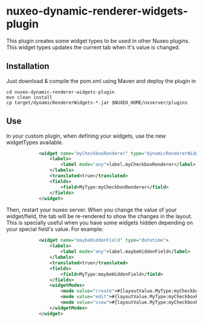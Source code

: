 # nuxeo-dynamic-renderer-widgets-plugin
This plugin creates some widget types to be used in other Nuxeo plugins. This widget types updates the current tab when it's value is changed.

## Installation

Just download & compile the pom.xml using Maven and deploy the plugin in 
```{r, engine='bash', count_lines}
cd nuxeo-dynamic-renderer-widgets-plugin
mvn clean install
cp target/dynamicRendererWidgets-*.jar $NUXEO_HOME/nxserver/plugins
```

## Use
In your custom plugin, when defining your widgets, use the new widgetTypes available.

```xml
			<widget name="myCheckboxRenderer" type="dynamicRendererWidget_checkbox">
				<labels>
					<label mode="any">label.myCheckboxRenderer</label>
				</labels>
				<translated>true</translated>
				<fields>
					<field>MyType:myCheckboxRenderer</field>
				</fields>
			</widget>
```

Then, restart your nuxeo server. When you change the value of your widget/field, the tab will be re-rendered to show the changes in the layout. This is specially useful when you have some widgets hidden depending on your special field's value. 
For example:
```xml
			<widget name="maybeHiddenField" type="datetime">
				<labels>
					<label mode="any">label.maybeHiddenField</label>
				</labels>
				<translated>true</translated>
				<fields>
					<field>MyType:maybeHiddenField</field>
				</fields>
				<widgetModes>
          			<mode value="create">#{layoutValue.MyType:myCheckboxRenderer?'hidden':'edit'}</mode>
          			<mode value="edit">#{layoutValue.MyType:myCheckboxRenderer?'hidden':'edit'}</mode>
          			<mode value="view">#{layoutValue.MyType:myCheckboxRenderer?'hidden':'view'}</mode>
        		</widgetModes>
			</widget>
```
